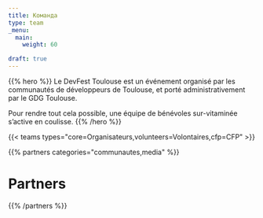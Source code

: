 ```yaml
---
title: Команда
type: team
_menu:
  main:
    weight: 60

draft: true
---
```


{{% hero %}}
Le DevFest Toulouse est un événement organisé par les communautés de développeurs de Toulouse, et porté administrativement par le GDG Toulouse.

Pour rendre tout cela possible, une équipe de bénévoles sur-vitaminée s’active en coulisse.
{{% /hero %}}

<!-- ... -->

{{< teams types="core=Organisateurs,volunteers=Volontaires,cfp=CFP" >}}

<!-- ... -->

{{% partners categories="communautes,media" %}}
# Partners
{{% /partners %}}
